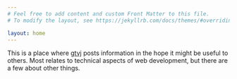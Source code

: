 ```yaml
---
# Feel free to add content and custom Front Matter to this file.
# To modify the layout, see https://jekyllrb.com/docs/themes/#overriding-theme-defaults

layout: home
---
```


This is a place where <a aria-label="gtvj profile page on GitHub" href="https://github.com/gtvj">gtvj</a> posts information in the hope it might be useful to others. Most relates to technical aspects of web development, but there are a few about other things.